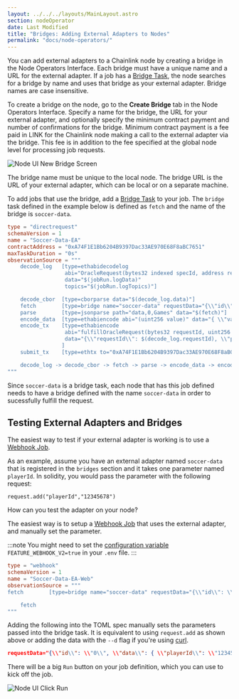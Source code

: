 ```yaml
---
layout: ../../../layouts/MainLayout.astro
section: nodeOperator
date: Last Modified
title: "Bridges: Adding External Adapters to Nodes"
permalink: "docs/node-operators/"
---
```


You can add external adapters to a Chainlink node by creating a bridge in the Node Operators Interface. Each bridge must have a unique name and a URL for the external adapter. If a job has a [Bridge Task](/chainlink-nodes/oracle-jobs/task-types/task_bridge/), the node searches for a bridge by name and uses that bridge as your external adapter. Bridge names are case insensitive.

To create a bridge on the node, go to the **Create Bridge** tab in the Node Operators Interface. Specify a name for the bridge, the URL for your external adapter, and optionally specify the minimum contract payment and number of confirmations for the bridge. Minimum contract payment is a fee paid in LINK for the Chainlink node making a call to the external adapter via the bridge. This fee is in addition to the fee specified at the global node level for processing job requests.

![Node UI New Bridge Screen](/files/ea-new-bridge.png)

The bridge name must be unique to the local node. The bridge URL is the URL of your external adapter, which can be local or on a separate machine.

To add jobs that use the bridge, add a [Bridge Task](/chainlink-nodes/oracle-jobs/task-types/task_bridge/) to your job. The `bridge` task defined in the example below is defined as `fetch` and the name of the bridge is `soccer-data`.

<!-- prettier-ignore -->
```toml
type = "directrequest"
schemaVersion = 1
name = "Soccer-Data-EA"
contractAddress = "0xA74F1E1Bb6204B9397Dac33AE970E68F8aBC7651"
maxTaskDuration = "0s"
observationSource = """
    decode_log   [type=ethabidecodelog
                  abi="OracleRequest(bytes32 indexed specId, address requester, bytes32 requestId, uint256 payment, address callbackAddr, bytes4 callbackFunctionId, uint256 cancelExpiration, uint256 dataVersion, bytes data)"
                  data="$(jobRun.logData)"
                  topics="$(jobRun.logTopics)"]

    decode_cbor  [type=cborparse data="$(decode_log.data)"]
    fetch        [type=bridge name="soccer-data" requestData="{\\"id\\": $(jobSpec.externalJobID), \\"data\\": { \\"playerId\\": $(decode_cbor.playerId)}}"]
    parse        [type=jsonparse path="data,0,Games" data="$(fetch)"]
    encode_data  [type=ethabiencode abi="(uint256 value)" data="{ \\"value\\": $(parse) }"]
    encode_tx    [type=ethabiencode
                  abi="fulfillOracleRequest(bytes32 requestId, uint256 payment, address callbackAddress, bytes4 callbackFunctionId, uint256 expiration, bytes32 data)"
                  data="{\\"requestId\\": $(decode_log.requestId), \\"payment\\": $(decode_log.payment), \\"callbackAddress\\": $(decode_log.callbackAddr), \\"callbackFunctionId\\": $(decode_log.callbackFunctionId), \\"expiration\\": $(decode_log.cancelExpiration), \\"data\\": $(encode_data)}"
                 ]
    submit_tx    [type=ethtx to="0xA74F1E1Bb6204B9397Dac33AE970E68F8aBC7651" data="$(encode_tx)"]

    decode_log -> decode_cbor -> fetch -> parse -> encode_data -> encode_tx -> submit_tx
"""
```

Since `soccer-data` is a bridge task, each node that has this job defined needs to have a bridge defined with the name `soccer-data` in order to sucessfully fulfill the request.

## Testing External Adapters and Bridges

The easiest way to test if your external adapter is working is to use a [Webhook Job](/chainlink-nodes/oracle-jobs/job-types/webhook/).

As an example, assume you have an external adapter named `soccer-data` that is registered in the `bridges` section and it takes one parameter named `playerId`. In solidity, you would pass the parameter with the following request:

<!-- prettier-ignore -->
```solidity
request.add("playerId","12345678")
```

How can you test the adapter on your node?

The easiest way is to setup a [Webhook Job](/chainlink-nodes/oracle-jobs/job-types/webhook/) that uses the external adapter, and manually set the parameter.

:::note
You might need to set the [configuration variable](/chainlink-nodes/v1/configuration/) `FEATURE_WEBHOOK_V2=true` in your `.env` file.
:::

<!-- prettier-ignore -->
```toml
type = "webhook"
schemaVersion = 1
name = "Soccer-Data-EA-Web"
observationSource = """
fetch        [type=bridge name="soccer-data" requestData="{\\"id\\": \\"0\\", \\"data\\": { \\"playerId\\": \\"12345678\\"}}"]

    fetch
"""
```

Adding the following into the TOML spec manually sets the parameters passed into the bridge task. It is equivalent to using `request.add` as shown above or adding the data with the `--d` flag if you're using [curl](https://curl.se/).

<!-- prettier-ignore -->
```json
requestData="{\\"id\\": \\"0\\", \\"data\\": { \\"playerId\\": \\"12345678\\"}}"
```

There will be a big `Run` button on your job definition, which you can use to kick off the job.

![Node UI Click Run](/files/webhook-run.png)
